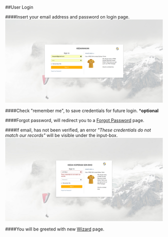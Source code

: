 ##User Login

####Insert your email address and password on login page.
![Login](/Images/login-activated.png)

####Check "remember me", to save credentials for future login. ***optional**

####Forgot password, will redirect you to a [Forgot Password](/Registration/ForgotPassword.md) page.

####If email, has not been verified, an error *"These credentials do not match our records"* will be visible under the input-box.
![Login](/Images/login-unactivated.png)

####You will be greeted with new [Wizard](/Registration/Wizard.md) page.
